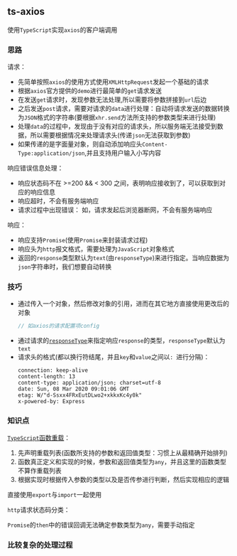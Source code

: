 ## ts-axios
使用`TypeScript`实现`axios`的客户端调用

### 思路
请求：
* 先简单按照`axios`的使用方式使用`XMLHttpRequest`发起一个基础的请求
* 根据`axios`官方提供的`demo`进行最简单的`get`请求发送
* 在发送`get`请求时，发现参数无法处理,所以需要将参数拼接到`url`后边
* 之后发送`post`请求，需要对请求的`data`进行处理：自动将请求发送的数据转换为`JSON`格式的字符串(要根据`xhr.send`方法所支持的参数类型来进行处理)
* 处理`data`的过程中，发现由于没有对应的请求头，所以服务端无法接受到数据，所以需要根据情况来处理请求头(传递`json`无法获取到参数)
* 如果传递的是字面量对象，则自动添加响应头`Content-Type:application/json`,并且支持用户输入小写内容

响应错误信息处理：
* 响应状态码不在 >=200 && < 300 之间，表明响应接收到了，可以获取到对应的响应信息
* 响应超时，不会有服务端响应
* 请求过程中出现错误： 如，请求发起后浏览器断网，不会有服务端响应

响应：
* 响应支持`Promise`(使用`Promise`来封装请求过程)
* 响应头为`http`报文格式，需要处理为`JavaScript`对象格式
* 返回的`response`类型默认为`text`(由`responseType`)来进行指定。当响应数据为`json`字符串时，我们想要自动转换

### 技巧
* 通过传入一个对象，然后修改对象的引用，进而在其它地方直接使用更改后的对象
  ```typescript
  // 如axios的请求配置项config
  ```
* 通过请求的[`responseType`](https://developer.mozilla.org/en-US/docs/Web/API/XMLHttpRequest/responseType)来指定响应`response`的类型，`responseType`默认为`text`
* 请求头的格式(都以换行符结尾，并且`key`和`value`之间以`: `进行分隔)：
  ```text
  connection: keep-alive
  content-length: 13
  content-type: application/json; charset=utf-8
  date: Sun, 08 Mar 2020 09:01:06 GMT
  etag: W/"d-Ssxx4FRxEutDLwo2+xkkxKc4y0k"
  x-powered-by: Express
  ```

### 知识点
[`TypeScript`函数重载](https://github.com/wangkaiwd/typescript-project/blob/5d6998f6521b547f32aea3b979e0b77f76b4c868/src/core/Axios.ts#L5-L17)：  
1. 先声明重载列表(函数所支持的参数和返回值类型：习惯上从最精确开始排列)
2. 函数真正定义和实现的时候，参数和返回值类型为`any`，并且这里的函数类型不算作重载列表
3. 根据实现时根据传入参数的类型以及是否传参进行判断，然后实现相应的逻辑 

直接使用`export`与`import`一起使用

`http`请求状态码分类：

`Promise`的`then`中的错误回调无法确定参数类型为`any`，需要手动指定

### 比较复杂的处理过程

